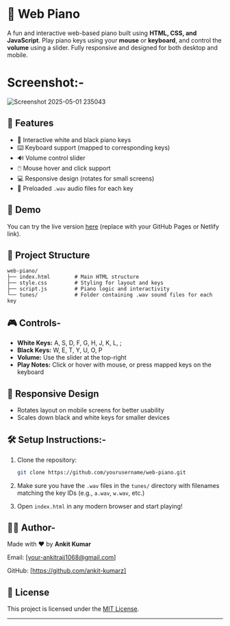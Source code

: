 # 🎹 Web Piano

A fun and interactive web-based piano built using **HTML, CSS, and JavaScript**. Play piano keys using your **mouse** or **keyboard**, and control the **volume** using a slider. Fully responsive and designed for both desktop and mobile.


# Screenshot:-
![Screenshot 2025-05-01 235043](https://github.com/user-attachments/assets/ca0b7066-a8d8-473b-aca8-221e17ee6219)


## 🧠 Features

- 🎼 Interactive white and black piano keys
- ⌨️ Keyboard support (mapped to corresponding keys)
- 🔊 Volume control slider
- 🖱️ Mouse hover and click support
- 💻 Responsive design (rotates for small screens)
- 🎵 Preloaded `.wav` audio files for each key

## 🚀 Demo

You can try the live version [here](#) (replace with your GitHub Pages or Netlify link).

## 📁 Project Structure

```
web-piano/
├── index.html        # Main HTML structure
├── style.css         # Styling for layout and keys
├── script.js         # Piano logic and interactivity
└── tunes/            # Folder containing .wav sound files for each key
```

## 🎮 Controls-

- **White Keys:** A, S, D, F, G, H, J, K, L, ;
- **Black Keys:** W, E, T, Y, U, O, P
- **Volume:** Use the slider at the top-right
- **Play Notes:** Click or hover with mouse, or press mapped keys on the keyboard

## 📱 Responsive Design

- Rotates layout on mobile screens for better usability
- Scales down black and white keys for smaller devices

## 🛠️ Setup Instructions:-

1. Clone the repository:
   ```bash
   git clone https://github.com/yourusername/web-piano.git
   ```
2. Make sure you have the `.wav` files in the `tunes/` directory with filenames matching the key IDs (e.g., `a.wav`, `w.wav`, etc.)

3. Open `index.html` in any modern browser and start playing!

## 👨‍💻 Author-

Made with ❤️ by **Ankit Kumar**  

Email: [your-ankitrajj1068@gmail.com]

GitHub: [https://github.com/ankit-kumarz]

## 📄 License

This project is licensed under the [MIT License](LICENSE).

---
